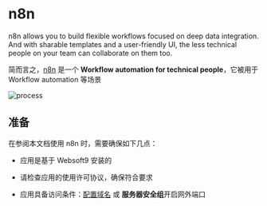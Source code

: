 # n8n

n8n allows you to build flexible workflows focused on deep data integration. And with sharable templates and a user-friendly UI, the less technical people on your team can collaborate on them too. 

简而言之，[n8n](https://n8n.io) 是一个 **Workflow automation for technical people**，它被用于 Workflow automation  等场景


![process](https://libs.websoft9.com/Websoft9/DocsPicture/zh/n8n/n8n-gui-websoft9.png)


## 准备

在参阅本文档使用 n8n 时，需要确保如下几点：

- 应用是基于 Websoft9 安装的

- 请检查应用的使用许可协议，确保符合要求

- 应用具备访问条件：[配置域名](./guide/appsetdomain) 或 **服务器安全组**开启网外端口